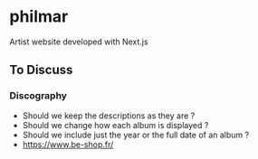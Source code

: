 # philmar
Artist website developed with Next.js

## To Discuss
### Discography
- Should we keep the descriptions as they are ?
- Should we change how each album is displayed ?
- Should we include just the year or the full date of an album ?
- https://www.be-shop.fr/